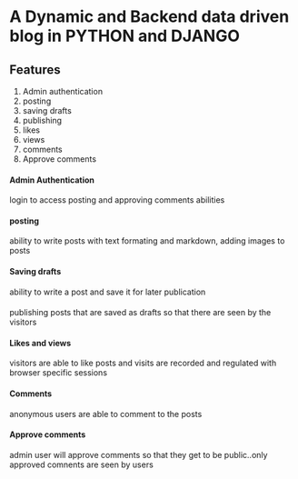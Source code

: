# A Dynamic and Backend data driven blog in PYTHON and DJANGO

## Features
1. Admin authentication 
2. posting
3. saving drafts
4. publishing 
5. likes 
6. views 
7. comments 
8. Approve comments 

#### Admin Authentication 
login to access posting and approving comments abilities 


#### posting
ability to write posts with text formating and markdown, adding images to posts 
#### Saving drafts
ability to write a post and save it for later publication 
####
publishing posts that are saved as drafts so that there are seen by the visitors

#### Likes and views
visitors are able to like posts and visits are recorded and regulated with browser specific sessions
#### Comments
anonymous users are able to comment to the posts
#### Approve comments
admin user will approve comments so that they get to be public..only approved comnents are seen by users
